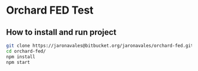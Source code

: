 # Orchard FED Test

## How to install and run project

```sh
git clone https://jaronavales@bitbucket.org/jaronavales/orchard-fed.git
cd orchard-fed/
npm install
npm start
```
